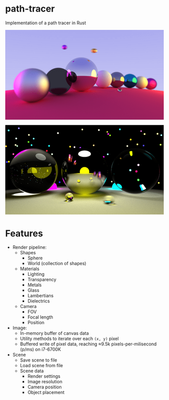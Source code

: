 # path-tracer
Implementation of a path tracer in Rust

![](img/dof.png)

![](img/glass.png)

# Features

- Render pipeline:
    - Shapes
        - Sphere
        - World (collection of shapes)
    - Materials
        - Lighting
        - Transparency
        - Metals
        - Glass
        - Lambertians
        - Dielectrics
    - Camera
        - FOV
        - Focal length
        - Position
- Image:
    - In-memory buffer of canvas data
    - Utility methods to iterate over each `(x, y)` pixel
    - Buffered write of pixel data, reaching ≈9.5k pixels-per-milisecond (p/ms) on i7-6700K
- Scene
    - Save scene to file
    - Load scene from file
    - Scene data
        - Render settings
        - Image resolution
        - Camera position
        - Object placement
